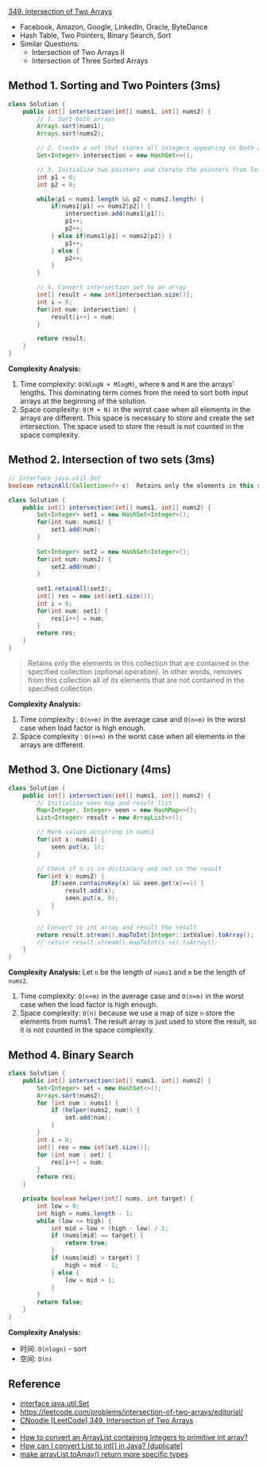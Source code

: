[349. Intersection of Two Arrays](https://leetcode.com/problems/intersection-of-two-arrays/)

* Facebook, Amazon, Google, LinkedIn, Oracle, ByteDance
* Hash Table, Two Pointers, Binary Search, Sort
* Similar Questions:
    * Intersection of Two Arrays II
    * Intersection of Three Sorted Arrays
    

## Method 1. Sorting and Two Pointers (3ms)
```java
class Solution {
    public int[] intersection(int[] nums1, int[] nums2) {
        // 1. Sort both arrays
        Arrays.sort(nums1);
        Arrays.sort(nums2);

        // 2. Create a set that stores all integers appearing in both arrays
        Set<Integer> intersection = new HashSet<>();

        // 3. Initialize two pointers and iterate the pointers from left to right
        int p1 = 0;
        int p2 = 0;

        while(p1 < nums1.length && p2 < nums2.length) {
            if(nums1[p1] == nums2[p2]) {
                intersection.add(nums1[p1]);
                p1++;
                p2++;
            } else if(nums1[p1] < nums2[p2]) {
                p1++;
            } else {
                p2++;
            }
        }

        // 4. Convert intersection set to an array
        int[] result = new int[intersection.size()];
        int i = 0;
        for(int num: intersection) {
            result[i++] = num;
        }

        return result;
    }
}
```
**Complexity Analysis:**
1. Time complexity: `O(NlogN + MlogM)`, where `N` and `M` are the arrays' lengths. This dominating term comes from the need to sort both input arrays at the beginning of the solution.
2. Space complexity: `O(M + N)` in the worst case when all elements in the arrays are different. This space is necessary to store and create the set intersection. The space used to store the result is not counted in the space complexity.

 
## Method 2. Intersection of two sets (3ms)
```java
// Interface java.util.Set
boolean retainAll(Collection<?> c)  Retains only the elements in this set that are contained in the specified collection (optional operation).
```

```java 
class Solution {
    public int[] intersection(int[] nums1, int[] nums2) {
        Set<Integer> set1 = new HashSet<Integer>();
        for(int num: nums1) {
            set1.add(num);
        }
        
        Set<Integer> set2 = new HashSet<Integer>();
        for(int num: nums2) {
            set2.add(num);
        }
        
        set1.retainAll(set2);
        int[] res = new int[set1.size()];
        int i = 0;
        for(int num: set1) {
            res[i++] = num;
        }
        return res;
    }
}
```
> Retains only the elements in this collection that are contained in the specified collection (optional operation). 
> In other words, removes from this collection all of its elements that are not contained in the specified collection. 

**Complexity Analysis:**
1. Time complexity : `O(n+m)` in the average case and `O(n×m)` in the worst case when load factor is high enough.
2. Space complexity : `O(n+m)` in the worst case when all elements in the arrays are different.


## Method 3. One Dictionary (4ms)
```java
class Solution {
    public int[] intersection(int[] nums1, int[] nums2) {
        // Initialize seen map and result list
        Map<Integer, Integer> seen = new HashMap<>();
        List<Integer> result = new ArrayList<>();

        // Mark values occurring in nums1
        for(int x: nums1) {
            seen.put(x, 1);
        }

        // Check if n is in dictionary and not in the result
        for(int x: nums2) {
            if(seen.containsKey(x) && seen.get(x)==1) {
                result.add(x);
                seen.put(x, 0);
            }
        }

        // Convert to int array and result the result
        return result.stream().mapToInt(Integer::intValue).toArray();
        // return result.stream().mapToInt(i->i).toArray();
    }
}
```
**Complexity Analysis:**
Let `n` be the length of `nums1` and `m` be the length of `nums2`.
1. Time complexity: `O(n+m)` in the average case and `O(n×m)` in the worst case when the load factor is high enough.
2. Space complexity: `O(n)` because we use a map of size `n` store the elements from nums1. The result array is just used to store the result, so it is not counted in the space complexity.


## Method 4. Binary Search
```java
class Solution {
    public int[] intersection(int[] nums1, int[] nums2) {
        Set<Integer> set = new HashSet<>();
        Arrays.sort(nums2);
        for (int num : nums1) {
            if (helper(nums2, num)) {
                set.add(num);
            }
        }
        int i = 0;
        int[] res = new int[set.size()];
        for (int num : set) {
            res[i++] = num;
        }
        return res;
    }

    private boolean helper(int[] nums, int target) {
        int low = 0;
        int high = nums.length - 1;
        while (low <= high) {
            int mid = low + (high - low) / 2;
            if (nums[mid] == target) {
                return true;
            }
            if (nums[mid] > target) {
                high = mid - 1;
            } else {
                low = mid + 1;
            }
        }
        return false;
    }
}
```
**Complexity Analysis:**
* 时间: `O(nlogn)` - sort
* 空间: `O(n)`


## Reference
* [interface java.util.Set](https://docs.oracle.com/en/java/javase/17/docs/api/java.base/java/util/Set.html)
* https://leetcode.com/problems/intersection-of-two-arrays/editorial/
* [CNoodle [LeetCode] 349. Intersection of Two Arrays](https://www.cnblogs.com/cnoodle/p/12596378.html)
* 
* [How to convert an ArrayList containing Integers to primitive int array?](https://stackoverflow.com/questions/718554/how-to-convert-an-arraylist-containing-integers-to-primitive-int-array?noredirect=1&lq=1)
* [How can I convert List<Integer> to int[] in Java? [duplicate]](https://stackoverflow.com/questions/960431/how-can-i-convert-listinteger-to-int-in-java)
* [make arrayList.toArray() return more specific types](https://stackoverflow.com/questions/5061640/make-arraylist-toarray-return-more-specific-types/77798156#77798156)